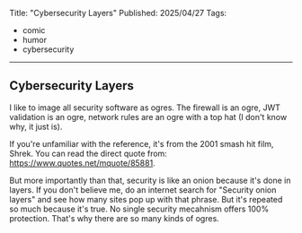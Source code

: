 Title: "Cybersecurity Layers"
Published: 2025/04/27
Tags: 
- comic
- humor
- cybersecurity
---

## Cybersecurity Layers

I like to image all security software as ogres. The firewall is an ogre, JWT validation is an ogre, network rules are an ogre with a top hat (I don't know why, it just is).

If you're unfamiliar with the reference, it's from the 2001 smash hit film, Shrek. You can read the direct quote from: https://www.quotes.net/mquote/85881.

But more importantly than that, security is like an onion because it's done in layers. If you don't believe me, do an internet search for "Security onion layers" and see how many sites pop up with that phrase. But it's repeated so much because it's true. No single security mecahnism offers 100% protection. That's why there are so many kinds of ogres.


